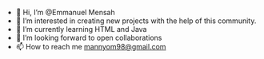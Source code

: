 - 👋 Hi, I’m @Emmanuel Mensah
- 👀 I’m interested in creating new projects with the help of this community.
- 🌱 I’m currently learning HTML and Java
- 💞️ I’m looking forward to open collaborations 
- 📫 How to reach me mannyom98@gmail.com


<!--
Younghost1/Younghost1 is a ✨ special ✨ repository because its `README.md` (this file) appears on your GitHub profile.
You can click the Preview link to take a look at your changes.
-->
